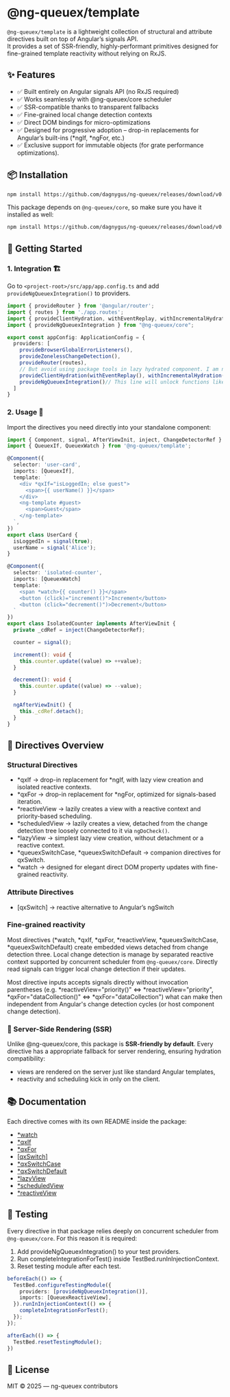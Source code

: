 # @ng-queuex/template
`@ng-queuex/template` is a lightweight collection of structural and attribute directives built on top of Angular’s signals API.<br>
It provides a set of SSR-friendly, highly-performant primitives designed for fine-grained template reactivity without relying on RxJS.

## ✨ Features
  - ✅ Built entirely on Angular signals API (no RxJS required)
  - ✅ Works seamlessly with @ng-queuex/core scheduler
  - ✅ SSR-compatible thanks to transparent fallbacks
  - ✅ Fine-grained local change detection contexts
  - ✅ Direct DOM bindings for micro-optimizations
  - ✅ Designed for progressive adoption – drop-in replacements for Angular’s built-ins (*ngIf, *ngFor, etc.)
  - ✅ Exclusive support for immutable objects (for grate performance optimizations).

## 📦 Installation
```bash
npm install https://github.com/dagnygus/ng-queuex/releases/download/v0.0.3/ng-queuex-template-0.0.4.tgz
```
This package depends on `@ng-queuex/core`, so make sure you have it installed as well:
```bash
npm install https://github.com/dagnygus/ng-queuex/releases/download/v0.0.3/ng-queuex-core-0.0.4.tgz
```

## 🚀 Getting Started
### 1. Integration 🏗️
Go to `<project-root>/src/app/app.config.ts` and add `provideNgQueuexIntegration()` to providers.
```ts
import { provideRouter } from '@angular/router';
import { routes } from './app.routes';
import { provideClientHydration, withEventReplay, withIncrementalHydration } from '@angular/platform-browser';
import { provideNgQueuexIntegration } from "@ng-queuex/core";

export const appConfig: ApplicationConfig = {
  providers: [
    provideBrowserGlobalErrorListeners(),
    provideZonelessChangeDetection(),
    provideRouter(routes),
    // But avoid using package tools in lazy hydrated component. I am not able to predict the results because of lack of understanding how incremental hydration works.
    provideClientHydration(withEventReplay(), withIncrementalHydration()),
    provideNgQueuexIntegration()// This line will unlock functions like scheduleTask(() => {}) or detectChanges(cdRef)
  ]
}
```
### 2. Usage 🔧
Import the directives you need directly into your standalone component:
```ts
import { Component, signal, AfterViewInit, inject, ChangeDetectorRef } from '@angular/core';
import { QueuexIf, QueuexWatch } from '@ng-queuex/template';

@Component({
  selector: 'user-card',
  imports: [QueuexIf],
  template: `
    <div *qxIf="isLoggedIn; else guest">
      <span>{{ userName() }}</span>
    </div>
    <ng-template #guest>
      <span>Guest</span>
    </ng-template>
  `,
})
export class UserCard {
  isLoggedIn = signal(true);
  userName = signal('Alice');
}

@Component({
  selector: 'isolated-counter',
  imports: [QueuexWatch]
  template: `
    <span *watch>{{ counter() }}</span>
    <button (click)="increment()">Increment</button>
    <button (click="decrement()")>Decrement</button>
  `
})
export class IsolatedCounter implements AfterViewInit {
  private _cdRef = inject(ChangeDetectorRef);

  counter = signal();

  increment(): void {
    this.counter.update((value) => ++value);
  }

  decrement(): void {
    this.counter.update((value) => --value);
  }

  ngAfterViewInit() {
    this._cdRef.detach();
  }
}
```

## 🧩 Directives Overview

### Structural Directives
  - *qxIf → drop-in replacement for *ngIf, with lazy view creation and isolated reactive contexts.
  - *qxFor → drop-in replacement for *ngFor, optimized for signals-based iteration.
  - *reactiveView → lazily creates a view with a reactive context and priority-based scheduling.
  - *scheduledView → lazily creates a view, detached from the change detection tree loosely connected to it via `ngDoCheck()`.
  - *lazyView → simplest lazy view creation, without detachment or a reactive context.
  - *queuexSwitchCase, *queuexSwitchDefault → companion directives for qxSwitch.
  - *watch → designed for elegant direct DOM property updates with fine-grained reactivity.

### Attribute Directives
  - [qxSwitch] → reactive alternative to Angular’s ngSwitch

### Fine-grained reactivity
Most directives (*watch, *qxIf, *qxFor, *reactiveView, *queuexSwitchCase, *queuexSwitchDefault) create
embedded views detached from change detection three. Local change detection is manage by separated
reactive context supported by concurrent scheduler from `@ng-queuex/core`. Directly read signals can trigger
local change detection if their updates.

Most directive inputs accepts signals directly without invocation parentheses (e.g. *reactiveView="priority()" ⇔
*reactiveView="priority", *qxFor="dataCollection()" ⇔ *qxFor="dataCollection") what can make then independent
from Angular's change detection cycles (or host component change detection).

### 🔄 Server-Side Rendering (SSR)
Unlike @ng-queuex/core, this package is **SSR-friendly by default**. Every directive has a appropriate fallback 
for server rendering, ensuring hydration compatibility:
  - views are rendered on the server just like standard Angular templates,
  - reactivity and scheduling kick in only on the client.

## 📚 Documentation
Each directive comes with its own README inside the package:
  - [*watch](./docs/watch.md)
  - [*qxIf](./docs/if.md)
  - [*qxFor](./docs/for.md)
  - [[qxSwitch]](./docs/switch.md)
  - [*qxSwitchCase](./docs/switch_case.md)
  - [*qxSwitchDefault](./docs/switch_default.md)
  - [*lazyView](./docs/lazy_view.md)
  - [*scheduledView](./docs/scheduled_view.md)
  - [*reactiveView](./docs/reactive_view.md)

## 🧪 Testing
Every directive in that package relies deeply on concurrent scheduler from `@ng-queuex/core`.
For this reason it is required:
  1. Add provideNgQueuexIntegration() to your test providers.
  2. Run completeIntegrationForTest() inside TestBed.runInInjectionContext.
  3. Reset testing module after each test.
```ts
beforeEach(() => {
  TestBed.configureTestingModule({
    providers: [provideNgQueuexIntegration()],
    imports: [QueuexReactiveView],
  }).runInInjectionContext(() => {
    completeIntegrationForTest();
  });
});

afterEach(() => {
  TestBed.resetTestingModule();
})
```

## 📜 License
MIT © 2025 — ng-queuex contributors


